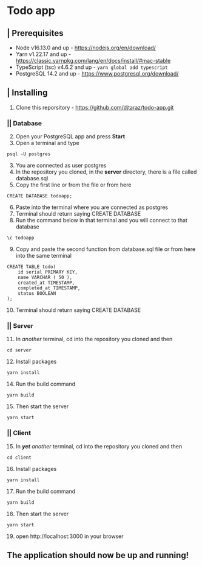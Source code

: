 # Todo app

## | Prerequisites

- Node v16.13.0 and up - https://nodejs.org/en/download/
- Yarn v1.22.17 and up - https://classic.yarnpkg.com/lang/en/docs/install/#mac-stable
- TypeScript (tsc) v4.6.2 and up - `yarn global add typescript`
- PostgreSQL 14.2 and up - https://www.postgresql.org/download/

## | Installing

1. Clone this reporsitory - https://github.com/djtaraz/todo-app.git

### || Database

2. Open your PostgreSQL app and press <b>Start</b>
3. Open a terminal and type

```
psql -U postgres
```

3. You are connected as user postgres
4. In the repository you cloned, in the <b>server</b> directory, there is a file called database.sql
5. Copy the first line or from the file or from here

```
CREATE DATABASE todoapp;
```

6. Paste into the terminal where you are connected as postgres
7. Terminal should return saying CREATE DATABASE
8. Run the command below in that terminal and you will connect to that database

```
\c todoapp
```

9. Copy and paste the second function from database.sql file or from here into the same terminal

```
CREATE TABLE todo(
    id serial PRIMARY KEY,
    name VARCHAR ( 50 ),
    created_at TIMESTAMP,
    completed_at TIMESTAMP,
    status BOOLEAN
);
```

10. Terminal should return saying CREATE DATABASE

### || Server

11. In <em>another</em> terminal, cd into the repository you cloned and then

```
cd server
```

12. Install packages

```
yarn install
```

14. Run the build command

```
yarn build
```

15. Then start the server

```
yarn start
```

### || Client

15. In <em><b>yet</b> another</em> terminal, cd into the repository you cloned and then

```
cd client
```

16. Install packages

```
yarn install
```

17. Run the build command

```
yarn build
```

18. Then start the server

```
yarn start
```

19. open http://localhost:3000 in your browser

## The application should now be up and running!
